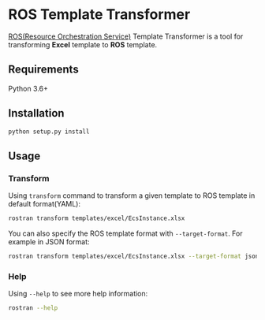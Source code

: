 # ROS Template Transformer
[ROS(Resource Orchestration Service)](https://www.alibabacloud.com/product/ros) Template Transformer
is a tool for transforming **Excel** template to **ROS** template.

## Requirements
Python 3.6+

## Installation
```bash
python setup.py install
```

## Usage
### Transform
Using `transform` command to transform a given template to ROS template in default format(YAML):
```bash
rostran transform templates/excel/EcsInstance.xlsx
```

You can also specify the ROS template format with `--target-format`. For example in JSON format:
```bash
rostran transform templates/excel/EcsInstance.xlsx --target-format json
```

### Help
Using `--help` to see more help information:
```bash
rostran --help
```
